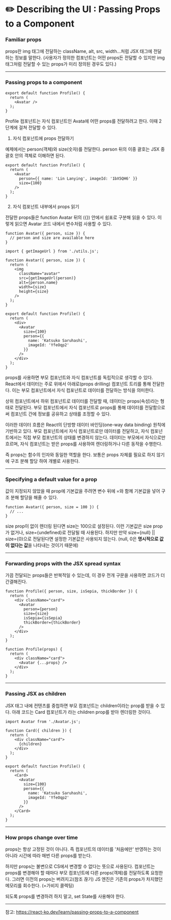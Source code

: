 # ✏️ Describing the UI : Passing Props to a Component

### Familiar props

props란 img 태그에 전달하는 className, alt, src, width...처럼 JSX 태그에 전달하는 정보를 말한다.
(사용자가 정의한 컴포넌트는 어떤 props든 전달할 수 있지만 img 태그처럼 전달할 수 있는 props가 미리 정의된 경우도 있다.)

---

### Passing props to a component

```
export default function Profile() {
  return (
    <Avatar />
  );
}
```

Profile 컴포넌트는 자식 컴포넌트인 Avata에 어떤 props를 전달하려고 한다.
이때 2단계에 걸쳐 전달할 수 있다.

1. 자식 컴포넌트에 props 전달하기

예제에서는 person(객체)와 size(숫자)를 전달한다.
person 뒤의 이중 괄호는 JSX 중괄호 안의 객체로 이해하면 된다.

```
export default function Profile() {
  return (
    <Avatar
      person={{ name: 'Lin Lanying', imageId: '1bX5QH6' }}
      size={100}
    />
  );
}
```

2. 자식 컴포넌트 내부에서 props 읽기

전달한 props들은 function Avatar 뒤의 ({}) 안에서 쉼표로 구분해 읽을 수 있다.
이렇게 읽으면 Avatar 코드 내에서 변수처럼 사용할 수 있다.

```
function Avatar({ person, size }) {
  // person and size are available here
}
```

```
import { getImageUrl } from './utils.js';

function Avatar({ person, size }) {
  return (
    <img
      className="avatar"
      src={getImageUrl(person)}
      alt={person.name}
      width={size}
      height={size}
    />
  );
}

export default function Profile() {
  return (
    <div>
      <Avatar
        size={100}
        person={{
          name: 'Katsuko Saruhashi',
          imageId: 'YfeOqp2'
        }}
      />
    </div>
  );
}

```

props를 사용하면 부모 컴포넌트와 자식 컴포넌트를 독립적으로 생각할 수 있다.
React에서 데이터는 주로 위에서 아래로(props drilling) 컴포넌트 트리를 통해 전달한다.
이는 부모 컴포넌트에서 자식 컴포넌트로 데이터를 전달하는 방식을 의미한다.

상위 컴포넌트에서 하위 컴포넌트로 데이터를 전달할 때, 데이터는 props(속성)라는 형태로 전달된다.
부모 컴포넌트에서 자식 컴포넌트로 props를 통해 데이터를 전달함으로써 컴포넌트 간에 정보를 공유하고 상태를 조정할 수 있다.

이러한 데이터 흐름은 React의 단방향 데이터 바인딩(one-way data binding) 원칙에 기반하고 있다.
부모 컴포넌트에서 자식 컴포넌트로만 데이터를 전달하고, 자식 컴포넌트에서는 직접 부모 컴포넌트의 상태를 변경하지 않는다.
데이터는 부모에서 자식으로만 흐르며, 자식 컴포넌트는 받은 props를 사용하여 렌더링하거나 다른 동작을 수행한다.

즉 props는 함수의 인자와 동일한 역할을 한다.
보통은 props 자체를 필요로 하지 않기에 구조 분해 할당 하여 개별로 사용한다.

---

### Specifying a default value for a prop

값이 지정되지 않았을 때 prop에 기본값을 주려면 변수 뒤에 =와 함께 기본값을 넣어 구조 분해 할당을 해줄 수 있다.

```
function Avatar({ person, size = 100 }) {
  // ...
}
```

size prop이 없이 렌더링 된다면 size는 100으로 설정된다.
이런 기본값은 size prop가 없거나, size={undefined}로 전달될 때 사용된다.
하지만 만약 size={null} || size={0}으로 전달된다면 설정한 기본값은 사용되지 않는다.
(null, 0은 **명시적으로 값이 없다는 값**을 나타내는 것이기 때문에)

---

### Forwarding props with the JSX spread syntax

가끔 전달되는 props들은 반복적일 수 있는데, 이 경우 전개 구문을 사용하면 코드가 더 간결해진다.

```
function Profile({ person, size, isSepia, thickBorder }) {
  return (
    <div className="card">
      <Avatar
        person={person}
        size={size}
        isSepia={isSepia}
        thickBorder={thickBorder}
      />
    </div>
  );
}
```

```
function Profile(props) {
  return (
    <div className="card">
      <Avatar {...props} />
    </div>
  );
}
```

---

### Passing JSX as children

JSX 태그 내에 컨텐츠를 중첩하면 부모 컴포넌트는 children이라는 prop를 받을 수 있다.
아래 코드는 Card 컴포넌트가 <Avarta />라는 children prop를 받아 렌더링한 것이다.

```
import Avatar from './Avatar.js';

function Card({ children }) {
  return (
    <div className="card">
      {children}
    </div>
  );
}

export default function Profile() {
  return (
    <Card>
      <Avatar
        size={100}
        person={{
          name: 'Katsuko Saruhashi',
          imageId: 'YfeOqp2'
        }}
      />
    </Card>
  );
}
```

---

### How props change over time

props는 항상 고정된 것이 아니다.
즉 컴포넌트의 데이터를 '처음에만' 반영하는 것이 아니라 시간에 따라 매번 다른 props를 받는다.

하지만 props는 불변으로 CS에서 변경할 수 없다는 뜻으로 사용된다.
컴포넌트는 props를 변경해야 할 때마다 부모 컴포넌트에 다른 props(객체)를 전달하도록 요청한다.
그러면 이전의 props는 버려지고(참조 끊기) JS 엔진은 기존의 props가 차지했던 메모리를 회수한다. (=가비지 콜렉팅)

되도록 props를 변경하려 하지 말고, set State를 사용해야 한다.

---

참고: https://react-ko.dev/learn/passing-props-to-a-component
